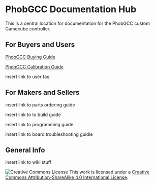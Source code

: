 # PhobGCC Documentation Hub
This is a central location for documentation for the PhobGCC custom Gamecube controller.

## For Buyers and Users

[PhobGCC Buying Guide](https://github.com/PhobGCC/PhobGCC-doc/blob/main/For_Users/Phob_Buying_Guide.md)

[PhobGCC Calibration Guide](https://github.com/PhobGCC/PhobGCC-doc/blob/main/For_Users/Phob_Calibration_Guide_v0.20.md)

insert link to user faq

## For Makers and Sellers

insert link to parts ordering guide

insert link to to build guide

insert link to programming guide

insert link to board troubleshooting guidie

## General Info

insert link to wiki stuff

![Creative Commons License](https://i.creativecommons.org/l/by-sa/4.0/88x31.png)
This work is licensed under a [Creative Commons Attribution-ShareAlike 4.0 International License](http://creativecommons.org/licenses/by-sa/4.0/).

